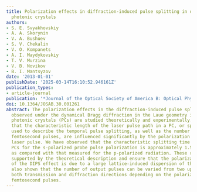 ```yaml
---
title: Polarization effects in diffraction-induced pulse splitting in one-dimensional
  photonic crystals
authors:
- S. E. Svyakhovskiy
- A. A. Skorynin
- V. A. Bushuev
- S. V. Chekalin
- V. O. Kompanets
- A. I. Maydykovskiy
- T. V. Murzina
- V. B. Novikov
- B. I. Mantsyzov
date: '2013-01-01'
publishDate: '2025-03-14T16:10:52.946161Z'
publication_types:
- article-journal
publication: '*Journal of the Optical Society of America B: Optical Physics*'
doi: 10.1364/JOSAB.30.001261
abstract: The polarization effects in the diffraction-induced pulse splitting (DIPS)
  observed under the dynamical Bragg diffraction in the Laue geometry in linear one-dimensional
  photonic crystals (PCs) are studied theoretically and experimentally. It is demonstrated
  that the characteristic length of the laser pulse path in a PC, or splitting length,
  used to describe the temporal pulse splitting, as well as the number of the outgoing
  femtosecond pulses, are influenced significantly by the polarization of the incident
  laser pulse. We have observed that the characteristic splitting time in porous quartz
  PCs for the s-polarized probe pulse polarization is approximately 1.5 times smaller
  as compared with that measured for the p-polarized radiation. These results are
  supported by the theoretical description and ensure that the polarization sensitivity
  of the DIPS effect is due to a large lattice-induced dispersion of the PC. It is
  also shown that the number of output pulses can be varied from two up to four in
  both transmission and diffraction directions depending on the polarization of incident
  femtosecond pulses.
---
```

